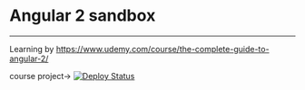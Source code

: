 # Angular 2 sandbox

-----------

Learning by https://www.udemy.com/course/the-complete-guide-to-angular-2/


course project->  [![Deploy Status](https://img.shields.io/badge/deployed-to%20firebase-brightgreen)](https://ng-course-recipe-book-bass2000.web.app/)
